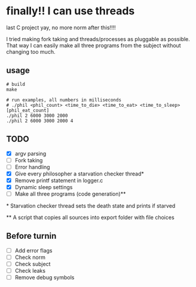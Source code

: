 # finally!! I can use threads
last C project yay, no more norm after this!!!!

I tried making fork taking and threads/processes as pluggable as possible.
That way I can easily make all three programs from the subject without changing too much.

## usage
```SH
# build
make

# run examples, all numbers in milliseconds
# ./phil <phil_count> <time_to_die> <time_to_eat> <time_to_sleep> [phil_eat_count]
./phil 2 6000 3000 2000
./phil 2 6000 3000 2000 4
```

## TODO
 - [X] argv parsing
 - [ ] Fork taking
 - [ ] Error handling
 - [X] Give every philosopher a starvation checker thread*
 - [X] Remove printf statement in logger.c
 - [X] Dynamic sleep settings
 - [ ] Make all three programs (code generation)**

\* Starvation checker thread sets the death state and prints if starved

\*\* A script that copies all sources into export folder with file choices

## Before turnin
 - [ ] Add error flags
 - [ ] Check norm
 - [ ] Check subject
 - [ ] Check leaks
 - [ ] Remove debug symbols
